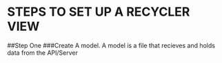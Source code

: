 # STEPS TO SET UP A RECYCLER VIEW
##Step One
###Create A model. A model is a file that recieves and holds data from the API/Server
